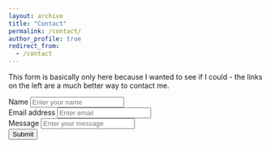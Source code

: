 ```yaml
---
layout: archive
title: "Contact"
permalink: /contact/
author_profile: true
redirect_from:
  - /contact
---
```

This form is basically only here because I wanted to see if I could - the links on the left are a much better way to contact me.


<form accept-charset="UTF-8" action="https://getform.io/f/22388921-713e-4067-b753-4a688e3b6c26" method="POST" enctype="multipart/form-data" target="_blank">
          <div class="form-group">
            <label for="exampleInputName">Name</label>
            <input type="text" name="name" class="form-control" id="exampleInputName" placeholder="Enter your name" required="required">
          </div>
          <div class="form-group">
            <label for="exampleInputEmail1" required="required">Email address</label>
            <input type="email" name="email" class="form-control" id="exampleInputEmail1" aria-describedby="emailHelp" placeholder="Enter email">
          </div>
          <div class="form-group">
            <label for="exampleInputMessage">Message</label>
            <input type="text" name="message" class="form-control" id="exampleInputMessage" placeholder="Enter your message" required="required">
          </div>
         <!--
          <div class="form-group">
            <label for="exampleFormControlSelect1">Favourite Platform</label>
            <select class="form-control" id="exampleFormControlSelect1" name="platform" required="required">
              <option>Github</option>
              <option>Gitlab</option>
              <option>Bitbucket</option>
            </select>
          </div>
          <hr>
          <div class="form-group mt-3">
            <label class="mr-2">Upload your CV:</label>
            <input type="file" name="file">
          </div>
          <hr>
-->          
          <button type="submit" class="btn btn-primary">Submit</button>
</form>

<!-- Link for respones: https://app.getform.io/forms/29893 -->
